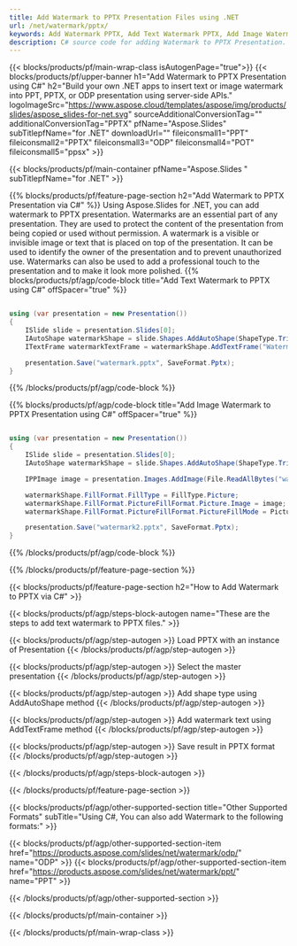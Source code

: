 ```yaml
---
title: Add Watermark to PPTX Presentation Files using .NET
url: /net/watermark/pptx/
keywords: Add Watermark PPTX, Add Text Watermark PPTX, Add Image Watermark PPTX
description: C# source code for adding Watermark to PPTX Presentation.
---
```


{{< blocks/products/pf/main-wrap-class isAutogenPage="true">}}
{{< blocks/products/pf/upper-banner h1="Add Watermark to PPTX Presentation using C#" h2="Build your own .NET apps to insert text or image watermark into PPT, PPTX, or ODP presentation using server-side APIs." logoImageSrc="https://www.aspose.cloud/templates/aspose/img/products/slides/aspose_slides-for-net.svg" sourceAdditionalConversionTag="" additionalConversionTag="PPTX" pfName="Aspose.Slides" subTitlepfName="for .NET" downloadUrl="" fileiconsmall1="PPT" fileiconsmall2="PPTX" fileiconsmall3="ODP" fileiconsmall4="POT" fileiconsmall5="ppsx" >}}

{{< blocks/products/pf/main-container pfName="Aspose.Slides " subTitlepfName="for .NET" >}}

{{% blocks/products/pf/feature-page-section  h2="Add Watermark to PPTX Presentation via C#" %}}
Using Aspose.Slides for .NET, you can add watermark to PPTX presentation. Watermarks are an essential part of any presentation. They are used to protect the content of the presentation from being copied or used without permission. A watermark is a visible or invisible image or text that is placed on top of the presentation. It can be used to identify the owner of the presentation and to prevent unauthorized use. Watermarks can also be used to add a professional touch to the presentation and to make it look more polished. 
{{% blocks/products/pf/agp/code-block title="Add Text Watermark to PPTX using C#" offSpacer="true" %}}

```cs

using (var presentation = new Presentation())
{
    ISlide slide = presentation.Slides[0];
    IAutoShape watermarkShape = slide.Shapes.AddAutoShape(ShapeType.Triangle, 0, 0, 0, 0);
    ITextFrame watermarkTextFrame = watermarkShape.AddTextFrame("Watermark");

    presentation.Save("watermark.pptx", SaveFormat.Pptx);
}
```

{{% /blocks/products/pf/agp/code-block %}}

{{% blocks/products/pf/agp/code-block title="Add Image Watermark to PPTX Presentation using C#" offSpacer="true" %}}

```cs

using (var presentation = new Presentation())
{
    ISlide slide = presentation.Slides[0];
    IAutoShape watermarkShape = slide.Shapes.AddAutoShape(ShapeType.Triangle, 0, 0, 0, 0);

    IPPImage image = presentation.Images.AddImage(File.ReadAllBytes("watermark.png"));

    watermarkShape.FillFormat.FillType = FillType.Picture;
    watermarkShape.FillFormat.PictureFillFormat.Picture.Image = image;
    watermarkShape.FillFormat.PictureFillFormat.PictureFillMode = PictureFillMode.Stretch;

    presentation.Save("watermark2.pptx", SaveFormat.Pptx);
}
```

{{% /blocks/products/pf/agp/code-block %}}

{{% /blocks/products/pf/feature-page-section %}}

{{< blocks/products/pf/feature-page-section  h2="How to Add Watermark to PPTX via C#" >}}

{{< blocks/products/pf/agp/steps-block-autogen name="These are the steps to add text watermark to PPTX files." >}}

{{< blocks/products/pf/agp/step-autogen >}}
Load PPTX with an instance of Presentation
{{< /blocks/products/pf/agp/step-autogen >}}

{{< blocks/products/pf/agp/step-autogen >}}
Select the master presentation
{{< /blocks/products/pf/agp/step-autogen >}}

{{< blocks/products/pf/agp/step-autogen >}}
Add shape type using AddAutoShape method
{{< /blocks/products/pf/agp/step-autogen >}}

{{< blocks/products/pf/agp/step-autogen >}}
Add watermark text using AddTextFrame method
{{< /blocks/products/pf/agp/step-autogen >}}

{{< blocks/products/pf/agp/step-autogen >}}
Save result in PPTX format
{{< /blocks/products/pf/agp/step-autogen >}}

{{< /blocks/products/pf/agp/steps-block-autogen >}}

{{< /blocks/products/pf/feature-page-section >}}

{{< blocks/products/pf/agp/other-supported-section title="Other Supported Formats" subTitle="Using C#, You can also add Watermark to the following formats:" >}}

{{< blocks/products/pf/agp/other-supported-section-item href="https://products.aspose.com/slides/net/watermark/odp/" name="ODP" >}}
{{< blocks/products/pf/agp/other-supported-section-item href="https://products.aspose.com/slides/net/watermark/ppt/" name="PPT" >}}


{{< /blocks/products/pf/agp/other-supported-section >}}

{{< /blocks/products/pf/main-container >}}
    
{{< /blocks/products/pf/main-wrap-class >}}